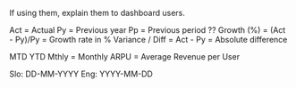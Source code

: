 If using them, explain them to dashboard users.

Act = Actual
Py = Previous year
Pp = Previous period
?? Growth (%) = (Act - Py)/Py = Growth rate in %
Variance / Diff = Act - Py = Absolute difference

MTD
YTD
Mthly = Monthly
ARPU = Average Revenue per User

Slo: DD-MM-YYYY
Eng: YYYY-MM-DD